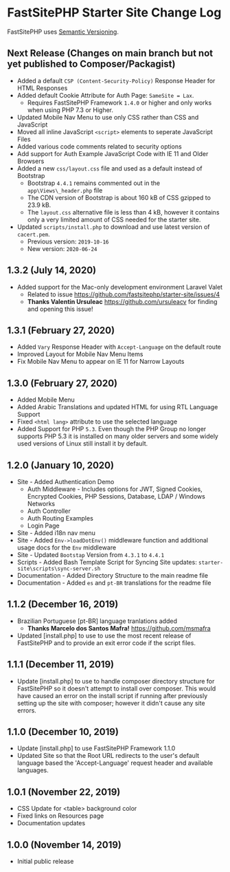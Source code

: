 # FastSitePHP Starter Site Change Log

FastSitePHP uses [Semantic Versioning](https://docs.npmjs.com/about-semantic-versioning).

## Next Release (Changes on main branch but not yet published to Composer/Packagist)

* Added a default `CSP (Content-Security-Policy)` Response Header for HTML Responses
* Added default Cookie Attribute for Auth Page: `SameSite = Lax`.
  * Requires FastSitePHP Framework `1.4.0` or higher and only works when using PHP 7.3 or Higher.
* Updated Mobile Nav Menu to use only CSS rather than CSS and JavaScript
* Moved all inline JavaScript `<script>` elements to seperate JavaScript Files
* Added various code comments related to security options
* Add support for Auth Example JavaScript Code with IE 11 and Older Browsers
* Added a new `css/layout.css` file and used as a default instead of Bootstrap
  * Bootstrap `4.4.1` remains commented out in the `app\Views\_header.php` file
  * The CDN version of Bootstrap is about 160 kB of CSS gzipped to 23.9 kB.
  * The `layout.css` alternative file is less than 4 kB, however it contains only a very limited amount of CSS needed for the starter site.
* Updated `scripts/install.php` to download and use latest version of `cacert.pem`.
  * Previous version: `2019-10-16`
  * New version: `2020-06-24`

## 1.3.2 (July 14, 2020)

* Added support for the Mac-only development environment Laravel Valet
  * Related to issue https://github.com/fastsitephp/starter-site/issues/4
  * **Thanks Valentin Ursuleac** https://github.com/ursuleacv for finding and opening this issue!

## 1.3.1 (February 27, 2020)

* Added `Vary` Response Header with `Accept-Language` on the default route
* Improved Layout for Mobile Nav Menu Items
* Fix Mobile Nav Menu to appear on IE 11 for Narrow Layouts

## 1.3.0 (February 27, 2020)

* Added Mobile Menu
* Added Arabic Translations and updated HTML for using RTL Language Support
* Fixed `<html lang>` attribute to use the selected language
* Added Support for PHP `5.3`. Even though the PHP Group no longer supports PHP 5.3 it is installed on many older servers and some widely used versions of Linux still install it by default.

## 1.2.0 (January 10, 2020)

* Site - Added Authentication Demo
  * Auth Middleware - Includes options for JWT, Signed Cookies, Encrypted Cookies, PHP Sessions, Database, LDAP / Windows Networks
  * Auth Controller
  * Auth Routing Examples
  * Login Page
* Site - Added i18n nav menu
* Site - Added `Env->loadDotEnv()` middleware function and additional usage docs for the `Env` middleware
* Site - Updated `Bootstap` Version from `4.3.1` to `4.4.1`
* Scripts - Added Bash Template Script for Syncing Site updates: `starter-site\scripts\sync-server.sh`
* Documentation - Added Directory Structure to the main readme file
* Documentation - Added `es` and `pt-BR` translations for the readme file

## 1.1.2 (December 16, 2019)

* Brazilian Portuguese [pt-BR] language tranlations added
  * **Thanks Marcelo dos Santos Mafra!** https://github.com/msmafra
* Updated [install.php] to use to use the most recent release of FastSitePHP and to provide an exit error code if the script files.

## 1.1.1 (December 11, 2019)

* Update [install.php] to use to handle composer directory structure for FastSitePHP so it doesn't attempt to install over composer. This would have caused an error on the install script if running after previously setting up the site with composer; however it didn't cause any site errors.

## 1.1.0 (December 10, 2019)

* Update [install.php] to use FastSitePHP Framework 1.1.0
* Updated Site so that the Root URL redirects to the user's default language based the 'Accept-Language' request header and available languages.

## 1.0.1 (November 22, 2019)

* CSS Update for &lt;table&gt; background color
* Fixed links on Resources page
* Documentation updates

## 1.0.0 (November 14, 2019)

* Initial public release
